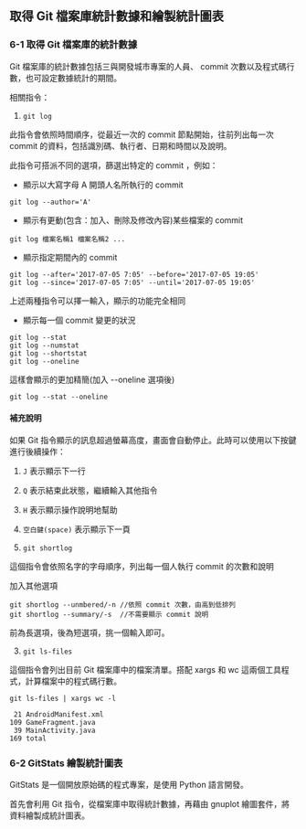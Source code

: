 
## 取得 Git 檔案庫統計數據和繪製統計圖表 

### 6-1 取得 Git 檔案庫的統計數據

Git 檔案庫的統計數據包括三與開發城市專案的人員、 commit 次數以及程式碼行數，也可設定數據統計的期間。

相關指令：

1. `git log`

此指令會依照時間順序，從最近一次的 commit 節點開始，往前列出每一次 commit 的資料，包括識別碼、執行者、日期和時間以及說明。

此指令可搭派不同的選項，篩選出特定的 commit ，例如：

+ 顯示以大寫字母 A 開頭人名所執行的 commit 

```
git log --author='A'
```

+ 顯示有更動(包含：加入、刪除及修改內容)某些檔案的 commit

```
git log 檔案名稱1 檔案名稱2 ...
```

+ 顯示指定期間內的 commit

```
git log --after='2017-07-05 7:05' --before='2017-07-05 19:05'
git log --since='2017-07-05 7:05' --until='2017-07-05 19:05'
```

上述兩種指令可以擇一輸入，顯示的功能完全相同

+ 顯示每一個 commit 變更的狀況

```
git log --stat
git log --numstat
git log --shortstat
git log --oneline
```

這樣會顯示的更加精簡(加入 --oneline 選項後)

```
git log --stat --oneline
```

#### 補充說明

如果 Git 指令顯示的訊息超過螢幕高度，畫面會自動停止。此時可以使用以下按鍵進行後續操作：

1. `J` 表示顯示下一行 
2. `Q` 表示結束此狀態，繼續輸入其他指令
3. `H` 表示顯示操作說明地幫助
4. `空白鍵(space)` 表示顯示下一頁

2. `git shortlog`

這個指令會依照名字的字母順序，列出每一個人執行 commit 的次數和說明

加入其他選項

```
git shortlog --unmbered/-n //依照 commit 次數，由高到低排列
git shortlog --summary/-s  //不需要顯示 commit 說明
```

前為長選項，後為短選項，挑一個輸入即可。

3. `git ls-files`

這個指令會列出目前 Git 檔案庫中的檔案清單。搭配 xargs 和 wc 這兩個工具程式，計算檔案中的程式碼行數。

```
git ls-files | xargs wc -l
```

```
 21 AndroidManifest.xml
109 GameFragment.java
 39 MainActivity.java
169 total 
```

### 6-2 GitStats 繪製統計圖表

GitStats 是一個開放原始碼的程式專案，是使用 Python 語言開發。

首先會利用 Git 指令，從檔案庫中取得統計數據，再藉由 gnuplot 繪圖套件，將資料繪製成統計圖表。